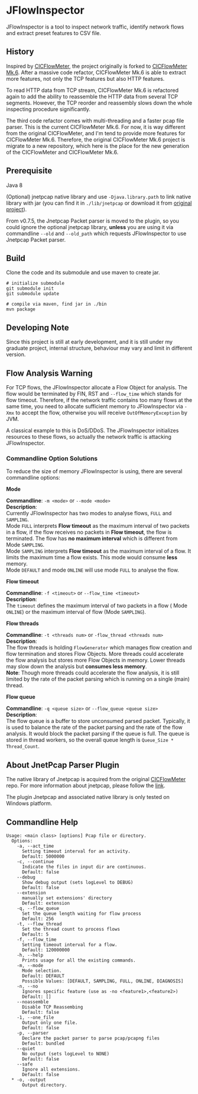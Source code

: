 # JFlowInspector
JFlowInspector is a tool to inspect network traffic, identify network flows and extract preset
features to CSV file.

## History
Inspired by [CICFlowMeter](https://github.com/ahlashkari/CICFlowMeter), the project originally
is forked to [CICFlowMeter Mk.6](https://github.com/Tomahawkd/CICFlowMeter-Mk.6). After a massive
code refactor, CICFlowMeter Mk.6 is able to extract more features, not only the TCP features
but also HTTP features.

To read HTTP data from TCP stream, CICFlowMeter Mk.6 is refactored again to add the ability to 
reassemble the HTTP data from several TCP segments. However, the TCP reorder and reassembly slows
down the whole inspecting procedure significantly.

The third code refactor comes with multi-threading and a faster pcap file parser. This is the 
current CICFlowMeter Mk.6. For now, it is way different from the original CICFlowMeter, and 
I'm tend to provide more features for CICFlowMeter Mk.6. Therefore, the original CICFlowMeter Mk.6
project is migrate to a new repository, which here is the place for the new generation of the 
CICFlowMeter and CICFlowMeter Mk.6.

## Prerequisite
Java 8

(Optional) jnetpcap native library and use `-Djava.library.path` to link native library with jar (you can find
   it in `./lib/jnetpcap` or download it from [original project](https://sourceforge.net/projects/jnetpcap/)).

From v0.7.5, the Jnetpcap Packet parser is moved to the plugin, so you could ignore 
the optional jnetpcap library, **unless** you are using it via commandline `--old`
and `--old_path` which requests JFlowInspector to use Jnetpcap Packet parser.

## Build
Clone the code and its submodule and use maven to create jar.

```shell
# initialize submodule
git submodule init
git submodule update

# compile via maven, find jar in ./bin
mvn package
```

## Developing Note
Since this project is still at early development, and it is still under my 
graduate project, internal structure, behaviour may vary and limit 
in different version.

## Flow Analysis Warning
For TCP flows, the JFlowInspector allocate a Flow Object for analysis.
The flow would be terminated by FIN, RST and `--flow_time` which stands
for flow timeout. Therefore, if the network traffic contains too many
flows at the same time, you need to allocate sufficient memory to 
JFlowInspector via `-Xmx` to accept the flow, otherwise you will 
receive `OutOfMemoryException` by JVM.

A classical example to this is DoS/DDoS. The JFlowInspector initializes
resources to these flows, so actually the network traffic is attacking
JFlowInspector.

### Commandline Option Solutions
To reduce the size of memory JFlowInspector is using, there are several
commandline options:

**Mode**

**Commandline**: `-m <mode>` or `--mode <mode>`  
**Description**:   
Currently JFlowInspector has two modes to analyse flows,
`FULL` and `SAMPLING`.   
Mode `FULL` interprets **Flow timeout** as the 
maximum interval of two packets in a flow, if the flow receives no 
packets in **Flow timeout**, the flow is terminated. The flow has **no
maximum interval** which is different from Mode `SAMPLING`.  
Mode `SAMPLING` interprets **Flow timeout** as the maximum interval 
of a flow. It limits the maximum time a flow exists. This mode would
consume **less** memory.  
Mode `DEFAULT` and mode `ONLINE` will use mode `FULL` to analyse the 
flow.


**Flow timeout**

**Commandline**: `-f <timeout>` or `--flow_time <timeout>`  
**Description**:   
The `timeout` defines the maximum interval of two packets in a flow (
Mode `ONLINE`) or the maximum interval of flow (Mode `SAMPLING`).

**Flow threads**

**Commandline**: `-t <threads num>` or `-flow_thread <threads num>`  
**Description**:   
The flow threads is holding `FlowGenerator` which manages flow creation
and flow termination and stores Flow Objects. More threads could 
accelerate the flow analysis but stores more Flow Objects in memory.
Lower threads may slow down the analysis but **consumes less memory**.  
**Note**: Though more threads could accelerate the flow analysis, 
it is still limited by the rate of the packet parsing which is running
on a single (main) thread.

**Flow queue**

**Commandline**: `-q <queue size>` or `--flow_queue <queue size>`  
**Description**:  
The flow queue is a buffer to store unconsumed parsed packet.
Typically, it is used to balance the rate of the packet parsing and 
the rate of the flow analysis. It would block the packet parsing 
if the queue is full. The queue is stored in thread workers, so 
the overall queue length is `Queue_Size * Thread_Count`.

## About JnetPcap Parser Plugin

The native library of Jnetpcap is acquired from the original 
[CICFlowMeter](https://github.com/ahlashkari/CICFlowMeter) repo.
For more information about jnetpcap, please follow the [link](https://sourceforge.net/projects/jnetpcap/).

The plugin Jnetpcap and associated native library is only tested on Windows platform.

## Commandline Help
```
Usage: <main class> [options] Pcap file or directory.
  Options:
    -a, --act_time
      Setting timeout interval for an activity.
      Default: 5000000
    -c, --continue
      Indicate the files in input dir are continuous.
      Default: false
    --debug
      Show debug output (sets logLevel to DEBUG)
      Default: false
    --extension
      manually set extensions' directory
      Default: extension
    -q, --flow_queue
      Set the queue length waiting for flow process
      Default: 256
    -t, --flow_thread
      Set the thread count to process flows
      Default: 5
    -f, --flow_time
      Setting timeout interval for a flow.
      Default: 120000000
    -h, --help
      Prints usage for all the existing commands.
    -m, --mode
      Mode selection.
      Default: DEFAULT
      Possible Values: [DEFAULT, SAMPLING, FULL, ONLINE, DIAGNOSIS]
    -n, --no
      Ignores specific feature (use as -no <feature1>,<feature2>)
      Default: []
    --noassemble
      Disable TCP Reassembing
      Default: false
    -1, --one_file
      Output only one file.
      Default: false
    -p, --parser
      Declare the packet parser to parse pcap/pcapng files
      Default: bundled
    --quiet
      No output (sets logLevel to NONE)
      Default: false
    --safe
      Ignore all extensions.
      Default: false
  * -o, -output
      Output directory.
```
